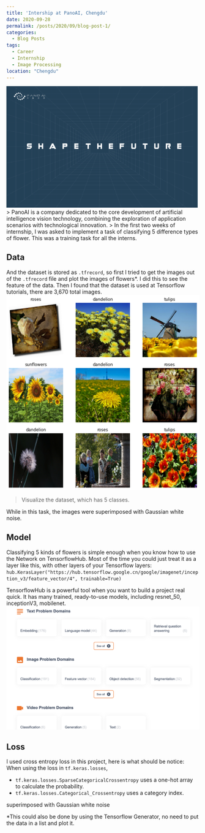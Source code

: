 ```yaml
---
title: 'Intership at PanoAI, Chengdu'
date: 2020-09-28
permalink: /posts/2020/09/blog-post-1/
categories:
  - Blog Posts
tags:
  - Career
  - Internship
  - Image Processing 
location: "Chengdu"
---
```

<img src='/images/Panoai.png' width = "500">  
> PanoAI is a company dedicated to the core development of artificial intelligence vision technology, combining the exploration of application scenarios with technological innovation.
> 
In the first two weeks of internship, I was asked to implement a task of classifying 5 difference types of flower. This was a training task for all the interns.

## Data
And the dataset is stored as `.tfrecord`, so first I tried to get the images out of the `.tfrecord` file and plot the images of flowers*. I did this to see the feature of the data. Then I found that the dataset is used at Tensorflow tutorials, there are 3,670 total images. 
<img src='/images/output_wBmEA9c0JYes_0.png'>
> Visualize the dataset, which has 5 classes.  

While in this task, the images were superimposed with Gaussian white noise.

## Model
Classifying 5 kinds of flowers is simple enough when you know how to use the Network on TensorflowHub. Most of the time you could just treat it as a layer like this, with other layers of your Tensorflow layers:     `hub.KerasLayer("https://hub.tensorflow.google.cn/google/imagenet/inception_v3/feature_vector/4", trainable=True)`  

TensorflowHub is a powerful tool when you want to build a project real quick. It has many trained, ready-to-use models, including resnet_50, inceptionV3, mobilenet.   
<img src="/images/TensorflowHub.png" width = "600" >

## Loss
I used cross entropy loss in this project, here is what should be notice:
When using the loss in `tf.keras.losses`, 
- `tf.keras.losses.SparseCategoricalCrossentropy` uses a one-hot array to calculate the probability.  
- `tf.keras.losses.Categorical_Crossentropy` uses a category index.  


superimposed with Gaussian white noise

*This could also be done by using the Tensorflow Generator, no need to put the data in a list and plot it.